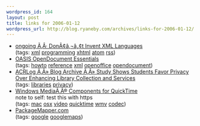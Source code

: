 ```yaml
--- 
wordpress_id: 164
layout: post
title: links for 2006-01-12
wordpress_url: http://blog.ryaneby.com/archives/links-for-2006-01-12/
---
```

<ul>
	<li>
		<div><a href="http://www.tbray.org/ongoing/When/200x/2006/01/08/No-New-XML-Languages">ongoing Ã‚Â· DonÃ¢â‚¬â„¢t Invent XML Languages</a></div>
		<div>(tags: <a href="http://del.icio.us/eby/xml">xml</a> <a href="http://del.icio.us/eby/programming">programming</a> <a href="http://del.icio.us/eby/xhtml">xhtml</a> <a href="http://del.icio.us/eby/atom">atom</a> <a href="http://del.icio.us/eby/rss">rss</a>)</div>
	</li>
	<li>
		<div><a href="http://books.evc-cit.info/">OASIS OpenDocument Essentials</a></div>
		<div>(tags: <a href="http://del.icio.us/eby/howto">howto</a> <a href="http://del.icio.us/eby/reference">reference</a> <a href="http://del.icio.us/eby/xml">xml</a> <a href="http://del.icio.us/eby/openoffice">openoffice</a> <a href="http://del.icio.us/eby/opendocument">opendocument</a>)</div>
	</li>
	<li>
		<div><a href="http://acrlblog.org/2006/01/11/study-shows-students-favor-privacy-over-enhancing-library-collection-and-services/">ACRLog Ã‚Â» Blog Archive Ã‚Â» Study Shows Students Favor Privacy Over Enhancing Library Collection and Services</a></div>
		<div>(tags: <a href="http://del.icio.us/eby/libraries">libraries</a> <a href="http://del.icio.us/eby/privacy">privacy</a>)</div>
	</li>
	<li>
		<div><a href="http://www.microsoft.com/windows/windowsmedia/player/flip4mac.mspx">Windows MediaÃ‚Â® Components for QuickTime</a></div>
		<div>note to self: test this with https</div>
		<div>(tags: <a href="http://del.icio.us/eby/mac">mac</a> <a href="http://del.icio.us/eby/osx">osx</a> <a href="http://del.icio.us/eby/video">video</a> <a href="http://del.icio.us/eby/quicktime">quicktime</a> <a href="http://del.icio.us/eby/wmv">wmv</a> <a href="http://del.icio.us/eby/codec">codec</a>)</div>
	</li>
	<li>
		<div><a href="http://packagemapper.com/">PackageMapper.com</a></div>
		<div>(tags: <a href="http://del.icio.us/eby/google">google</a> <a href="http://del.icio.us/eby/googlemaps">googlemaps</a>)</div>
	</li>
</ul>
